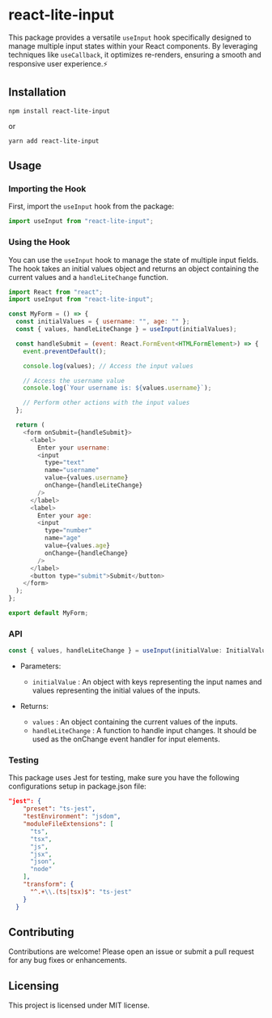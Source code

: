 # react-lite-input

This package provides a versatile `useInput` hook specifically designed to manage multiple input states within your React components. By leveraging techniques like `useCallback`, it optimizes re-renders, ensuring a smooth and responsive user experience.⚡️

## Installation

```
npm install react-lite-input
```

or

```
yarn add react-lite-input
```

## Usage

### Importing the Hook

First, import the `useInput` hook from the package:

```javascript
import useInput from "react-lite-input";
```

### Using the Hook

You can use the `useInput` hook to manage the state of multiple input fields. The hook takes an initial values object and returns an object containing the current values and a `handleLiteChange` function.

```javascript
import React from "react";
import useInput from "react-lite-input";

const MyForm = () => {
  const initialValues = { username: "", age: "" };
  const { values, handleLiteChange } = useInput(initialValues);

  const handleSubmit = (event: React.FormEvent<HTMLFormElement>) => {
    event.preventDefault();

    console.log(values); // Access the input values

    // Access the username value
    console.log(`Your username is: ${values.username}`);

    // Perform other actions with the input values
  };

  return (
    <form onSubmit={handleSubmit}>
      <label>
        Enter your username:
        <input
          type="text"
          name="username"
          value={values.username}
          onChange={handleLiteChange}
        />
      </label>
      <label>
        Enter your age:
        <input
          type="number"
          name="age"
          value={values.age}
          onChange={handleChange}
        />
      </label>
      <button type="submit">Submit</button>
    </form>
  );
};

export default MyForm;
```

### API

```javascript
const { values, handleLiteChange } = useInput(initialValue: InitialValues);
```

- Parameters:
    - `initialValue` : An object with keys representing the input names and values representing the initial values of the inputs.

- Returns:
    - `values` : An object containing the current values of the inputs.
    - `handleLiteChange` : A function to handle input changes. It should be used as the onChange event handler for input elements.

### Testing

This package uses Jest for testing, make sure you have the following configurations setup in package.json file:

```json
"jest": {
    "preset": "ts-jest",
    "testEnvironment": "jsdom",
    "moduleFileExtensions": [
      "ts",
      "tsx",
      "js",
      "jsx",
      "json",
      "node"
    ],
    "transform": {
      "^.+\\.(ts|tsx)$": "ts-jest"
    }
  }
```

## Contributing

Contributions are welcome! Please open an issue or submit a pull request for any bug fixes or enhancements.

## Licensing

This project is licensed under MIT license.
